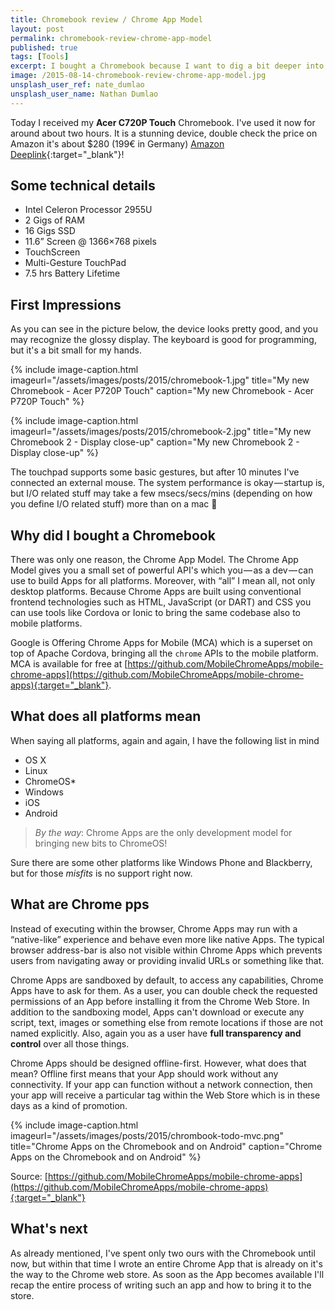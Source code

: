 ```yaml
---
title: Chromebook review / Chrome App Model
layout: post
permalink: chromebook-review-chrome-app-model
published: true
tags: [Tools]
excerpt: I bought a Chromebook because I want to dig a bit deeper into the Chrome App Model from a developers perspective. Check out what happened...
image: /2015-08-14-chromebook-review-chrome-app-model.jpg
unsplash_user_ref: nate_dumlao
unsplash_user_name: Nathan Dumlao
---
```

Today I received my **Acer C720P Touch** Chromebook. I've used it now for around about two hours. It is a stunning device, double check the price on Amazon it's about $280 (199€ in Germany) [Amazon Deeplink](http://www.amazon.com/Acer-Chromebook-11-6-Inch-Touchscreen-Moonstone/dp/B00H7WF22K/ref=sr_1_1?ie=UTF8&qid=1439573518&sr=8-1&keywords=acer+c720p){:target="_blank"}!

## Some technical details

- Intel Celeron Processor 2955U
- 2 Gigs of RAM
- 16 Gigs SSD
- 11.6” Screen @ 1366×768 pixels
- TouchScreen
- Multi-Gesture TouchPad
- 7.5 hrs Battery Lifetime

## First Impressions

As you can see in the picture below, the device looks pretty good, and you may recognize the glossy display. The keyboard is good for programming, but it's a bit small for my hands.

{% include image-caption.html imageurl="/assets/images/posts/2015/chromebook-1.jpg"
title="My new Chromebook - Acer P720P Touch" caption="My new Chromebook - Acer P720P Touch" %}

{% include image-caption.html imageurl="/assets/images/posts/2015/chromebook-2.jpg"
title="My new Chromebook 2 - Display close-up" caption="My new Chromebook 2 - Display close-up" %}

The touchpad supports some basic gestures, but after 10 minutes I've connected an external mouse. The system performance is okay — startup is, but I/O related stuff may take a few msecs/secs/mins (depending on how you define I/O related stuff) more than on a mac 🙂

## Why did I bought a Chromebook

There was only one reason, the Chrome App Model. The Chrome App Model gives you a small set of powerful API's which you — as a dev — can use to build Apps for all platforms. Moreover, with “all” I mean all, not only desktop platforms. Because Chrome Apps are built using conventional frontend technologies such as HTML, JavaScript (or DART) and CSS you can use tools like Cordova or Ionic to bring the same codebase also to mobile platforms.

Google is Offering Chrome Apps for Mobile (MCA) which is a superset on top of Apache Cordova, bringing all the `chrome` APIs to the mobile platform. MCA is available for free at [https://github.com/MobileChromeApps/mobile-chrome-apps](https://github.com/MobileChromeApps/mobile-chrome-apps){:target="_blank"}.

## What does all platforms mean

When saying all platforms, again and again, I have the following list in mind

- OS X
- Linux
- ChromeOS*
- Windows
- iOS
- Android

> *By the way*: Chrome Apps are the only development model for bringing new bits to ChromeOS!

Sure there are some other platforms like Windows Phone and Blackberry, but for those *misfits* is no support right now.

## What are Chrome pps

Instead of executing within the browser, Chrome Apps may run with a “native-like” experience and behave even more like native Apps. The typical browser address-bar is also not visible within Chrome Apps which prevents users from navigating away or providing invalid URLs or something like that.

Chrome Apps are sandboxed by default, to access any capabilities, Chrome Apps have to ask for them. As a user, you can double check the requested permissions of an App before installing it from the Chrome Web Store. In addition to the sandboxing model, Apps can't download or execute any script, text, images or something else from remote locations if those are not named explicitly. Also, again you as a user have **full transparency and control** over all those things.

Chrome Apps should be designed offline-first. However, what does that mean? Offline first means that your App should work without any connectivity. If your app can function without a network connection, then your app will receive a particular tag within the Web Store which is in these days as a kind of promotion.

{% include image-caption.html imageurl="/assets/images/posts/2015/chrombook-todo-mvc.png"
title="Chrome Apps on the Chromebook and on Android" caption="Chrome Apps on the Chromebook and on Android" %}

Source: [https://github.com/MobileChromeApps/mobile-chrome-apps](https://github.com/MobileChromeApps/mobile-chrome-apps){:target="_blank"}

## What's next

As already mentioned, I've spent only two ours with the Chromebook until now, but within that time I wrote an entire Chrome App that is already on it's the way to the Chrome web store. As soon as the App becomes available I'll recap the entire process of writing such an app and how to bring it to the store.
